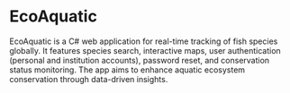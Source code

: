 # EcoAquatic
EcoAquatic is a C# web application for real-time tracking of fish species globally. It features species search, interactive maps, user authentication (personal and institution accounts), password reset, and conservation status monitoring. The app aims to enhance aquatic ecosystem conservation through data-driven insights.
